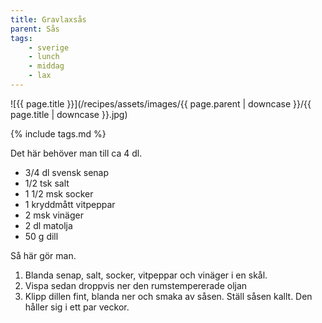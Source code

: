 ```yaml
---
title: Gravlaxsås
parent: Sås
tags:
    - sverige
    - lunch
    - middag
    - lax
---
```

![{{ page.title }}](/recipes/assets/images/{{ page.parent | downcase }}/{{ page.title | downcase }}.jpg)

{% include tags.md %}

Det här behöver man till ca 4 dl.

- 3/4 dl svensk senap
- 1/2 tsk salt
- 1 1/2 msk socker
- 1 kryddmått vitpeppar
- 2 msk vinäger
- 2 dl matolja
- 50 g dill

Så här gör man.

1. Blanda senap, salt, socker, vitpeppar och vinäger i en skål.
2. Vispa sedan droppvis ner den rumstempererade oljan
3. Klipp dillen fint, blanda ner och smaka av såsen. Ställ såsen kallt. Den håller sig i ett par veckor.
